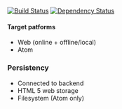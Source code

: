 [![Build Status](https://travis-ci.org/larshp/WABAP.svg?branch=master)](https://travis-ci.org/larshp/WABAP)
[![Dependency Status](https://david-dm.org/larshp/WABAP.svg)](https://david-dm.org/larshp/WABAP)

#### Target patforms
* Web (online + offline/local)
* Atom

### Persistency
* Connected to backend
* HTML 5 web storage
* Filesystem (Atom only)
